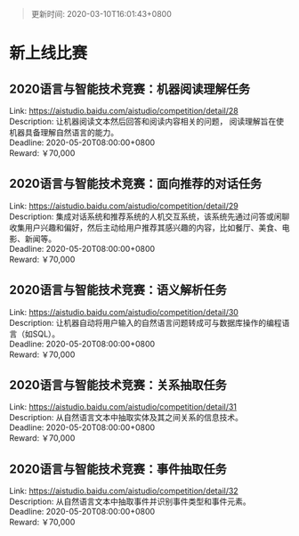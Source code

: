 > 更新时间: 2020-03-10T16:01:43+0800 

# 新上线比赛


## 2020语言与智能技术竞赛：机器阅读理解任务
Link: https://aistudio.baidu.com/aistudio/competition/detail/28  
Description: 让机器阅读文本然后回答和阅读内容相关的问题， 阅读理解旨在使机器具备理解自然语言的能力。  
Deadline: 2020-05-20T08:00:00+0800  
Reward: ￥70,000  

## 2020语言与智能技术竞赛：面向推荐的对话任务
Link: https://aistudio.baidu.com/aistudio/competition/detail/29  
Description: 集成对话系统和推荐系统的人机交互系统，该系统先通过问答或闲聊收集用户兴趣和偏好，然后主动给用户推荐其感兴趣的内容，比如餐厅、美食、电影、新闻等。  
Deadline: 2020-05-20T08:00:00+0800  
Reward: ￥70,000  

## 2020语言与智能技术竞赛：语义解析任务
Link: https://aistudio.baidu.com/aistudio/competition/detail/30  
Description: 让机器自动将用户输入的自然语言问题转成可与数据库操作的编程语言（如SQL）。  
Deadline: 2020-05-20T08:00:00+0800  
Reward: ￥70,000  

## 2020语言与智能技术竞赛：关系抽取任务
Link: https://aistudio.baidu.com/aistudio/competition/detail/31  
Description: 从自然语言文本中抽取实体及其之间关系的信息技术。  
Deadline: 2020-05-20T08:00:00+0800  
Reward: ￥70,000  

## 2020语言与智能技术竞赛：事件抽取任务
Link: https://aistudio.baidu.com/aistudio/competition/detail/32  
Description: 从自然语言文本中抽取事件并识别事件类型和事件元素。  
Deadline: 2020-05-20T08:00:00+0800  
Reward: ￥70,000  


